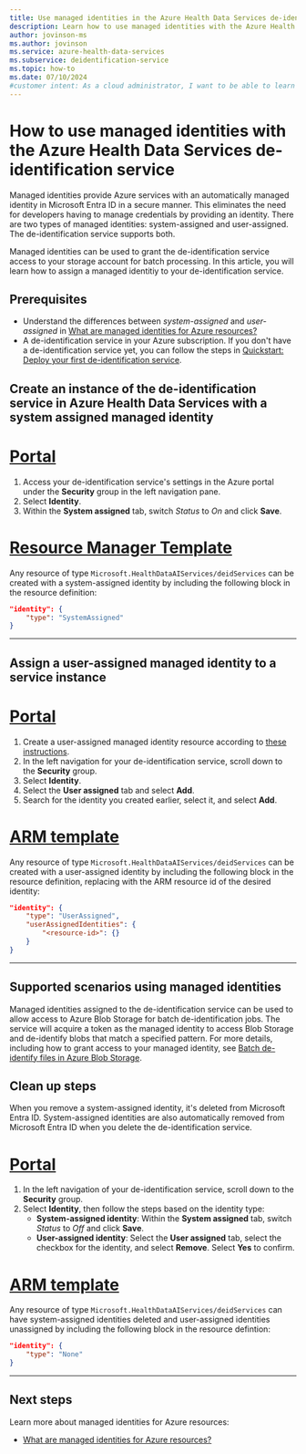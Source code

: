 ```yaml
---
title: Use managed identities in the Azure Health Data Services de-identification service
description: Learn how to use managed identities with the Azure Health Data Services de-identification service using the Azure portal and ARM template.
author: jovinson-ms
ms.author: jovinson
ms.service: azure-health-data-services
ms.subservice: deidentification-service
ms.topic: how-to
ms.date: 07/10/2024
#customer intent: As a cloud administrator, I want to be able to learn how to manage use the de-identification service without managing credentials.
---
```


# How to use managed identities with the Azure Health Data Services de-identification service

Managed identities provide Azure services with an automatically managed identity in Microsoft Entra ID in a secure manner. This eliminates the need for developers having to manage credentials by providing an identity. There are two types of managed identities: system-assigned and user-assigned. The de-identification service supports both.

Managed identities can be used to grant the de-identification service access to your storage account for batch processing. In this article, you will learn how to assign a managed identitiy to your de-identification service.

## Prerequisites
- Understand the differences between _system-assigned_ and _user-assigned_ in [What are managed identities for Azure resources?](entra/identity/managed-identities-azure-resources/overview)
- A de-identification service in your Azure subscription. If you don't have a de-identification service yet, you can follow the steps in [Quickstart: Deploy your first de-identification service](quickstart.md).

## Create an instance of the de-identification service in Azure Health Data Services with a system assigned managed identity

# [Portal](#tab/azure-portal)
1. Access your de-identification service's settings in the Azure portal under the **Security** group in the left navigation pane.
1. Select **Identity**.
1. Within the **System assigned** tab, switch _Status_ to _On_ and click **Save**.

# [Resource Manager Template](#tab/azure-resource-manager)
Any resource of type ``Microsoft.HealthDataAIServices/deidServices`` can be created with a system-assigned identity by including the following block in 
the resource definition:

```json
"identity": {
    "type": "SystemAssigned"
}
```
---

## Assign a user-assigned managed identity to a service instance

# [Portal](#tab/azure-portal)
1. Create a user-assigned managed identity resource according to [these instructions](/entra/identity/managed-identities-azure-resources/how-manage-user-assigned-managed-identities).
1. In the left navigation for your de-identification service, scroll down to the **Security** group.
1. Select **Identity**.
1. Select the **User assigned** tab and select **Add**.
1. Search for the identity you created earlier, select it, and select **Add**.

# [ARM template](#tab/azure-resource-manager)

Any resource of type ``Microsoft.HealthDataAIServices/deidServices`` can be created with a user-assigned identity by including the following block in 
the resource definition, replacing <resource-id> with the ARM resource id of the desired identity:

```json
"identity": {
    "type": "UserAssigned",
    "userAssignedIdentities": {
        "<resource-id>": {}
    }
}
```
---

## Supported scenarios using managed identities

Managed identities assigned to the de-identification service can be used to allow access to Azure Blob Storage for batch de-identification jobs. The service will acquire a token as
the managed identity to access Blob Storage and de-identify blobs that match a specified pattern. For more details, including how to grant access to your managed identity,
see [Batch de-identify files in Azure Blob Storage](how-to-batch-job.md).

## Clean up steps
When you remove a system-assigned identity, it's deleted from Microsoft Entra ID. System-assigned identities are also automatically removed from Microsoft Entra ID
when you delete the de-identification service.

# [Portal](#tab/azure-portal)
1. In the left navigation of your de-identification service, scroll down to the **Security** group.
1. Select **Identity**, then follow the steps based on the identity type:
   - **System-assigned identity**: Within the **System assigned** tab, switch _Status_ to _Off_ and click **Save**.
   - **User-assigned identity**: Select the **User assigned** tab, select the checkbox for the identity, and select **Remove**. Select **Yes** to confirm.

# [ARM template](#tab/azure-resource-manager)
Any resource of type ``Microsoft.HealthDataAIServices/deidServices`` can have system-assigned identities deleted and user-assigned identities unassigned by 
including the following block in the resource defintion:

```json
"identity": {
    "type": "None"
}
```
---

## Next steps

Learn more about managed identities for Azure resources:

- [What are managed identities for Azure resources?](/azure/active-directory/managed-identities-azure-resources/overview)